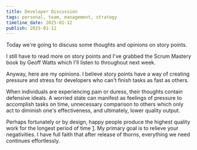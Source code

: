 ```yaml
---
title: Developer Discussion
tags: personal, team, management, strategy
timeline_date: 2025-01-12
publish: 2025-01-12
---
```


Today we're going to discuss some thoughts and opinions on story points.

I still have to read more on story points and I've grabbed the Scrum Mastery book by Geoff Watts which I'll listen to throughout next week.

Anyway, here are my opinions. I believe story points have a way of creating pressure and stress for developers who can't finish tasks as fast as others.

When individuals are experiencing pain or duress, their thoughts contain defensive ideals. A worried state can manifest as feelings of pressure to accomplish tasks on time,
unnecessary comparison to others which only act to diminish one's effectiveness, and ultimately, lower quality output.

Perhaps fortunately or by design, happy people produce the highest quality work for the longest period of time [1](). My primary goal is to relieve your negativities. 
I have full faith that after release of thorns, everything we need continues effortlessly.


